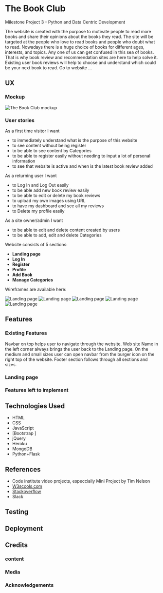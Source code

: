 # The Book Club

Milestone Project 3 - Python and Data Centric Development

The website is created with the purpose to motivate people to read more books and share their opinions about the books they read.
The site will be targeted at the people who love to read books and people who doubt what to read.
Nowadays there is a huge choice of books for different ages, interests, and topics. Any one of us can get confused in this sea of books.
That is why book review and recommendation sites are here to help solve it. 
Existing user book reviews will help to choose and understand which could be your next book to read.
Go to website ...

## UX

### Mockup

![The Book Club mockup]()

### User stories

As a first time visitor I want 
- to immediately understand what is the purpose of this website
- to see content without being register
- to be able to see content by Categories
- to be able to register easily without needing to input a lot of personal information
- to see that website is active and when is the latest book review added 

As a returning user I want 
- to Log In and Log Out easily
- to be able add new book review easily
- to be able to edit or delete my book reviews
- to upload my own images using URL
- to have my dashboard and see all my reviews
- to Delete my profile easily

As a site owner/admin I want
- to be able to edit and delete content created by users
- to be able to add, edit and delete Categories

Website consists of 5 sections:

- **Landing page**
- **Log In**
- **Register**
- **Profile**
- **Add Book** 
- **Manage Categories**

Wireframes are available here:

![Landing page](static/wireframes/w-1.png)
![Landing page](static/wireframes/w-2.png)
![Landing page](static/wireframes/w-3.png)
![Landing page](static/wireframes/w-4.png)
![Landing page](static/wireframes/w-5.png)

## Features

### Existing Features
Navbar on top helps user to navigate through the website. Web site Name in the left corner always brings the user back to the Landing page.
On the medium and small sizes user can open navbar from the burger icon on the right top of the website.
Footer section follows through all sections and sizes. 

### Landing page

### Features left to implement

## Technologies Used
- HTML
- CSS 
- JavaScript
- [Bootstrap ]
- jQuery
- Heroku
- MongoDB
- Python+Flask

## References
- Code institute video projects, especcially Mini Project by Tim Nelson
- [W3scools.com](https://www.w3schools.com/)
- [Stackoverflow](https://stackoverflow.com/)
- Slack 

## Testing

## Deployment

## Credits

### content
### Media
### Acknowledgements

